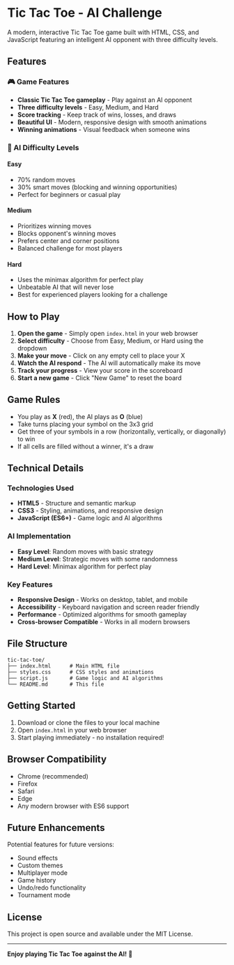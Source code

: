 # Tic Tac Toe - AI Challenge

A modern, interactive Tic Tac Toe game built with HTML, CSS, and JavaScript featuring an intelligent AI opponent with three difficulty levels.

## Features

### 🎮 Game Features
- **Classic Tic Tac Toe gameplay** - Play against an AI opponent
- **Three difficulty levels** - Easy, Medium, and Hard
- **Score tracking** - Keep track of wins, losses, and draws
- **Beautiful UI** - Modern, responsive design with smooth animations
- **Winning animations** - Visual feedback when someone wins

### 🤖 AI Difficulty Levels

#### Easy
- 70% random moves
- 30% smart moves (blocking and winning opportunities)
- Perfect for beginners or casual play

#### Medium
- Prioritizes winning moves
- Blocks opponent's winning moves
- Prefers center and corner positions
- Balanced challenge for most players

#### Hard
- Uses the minimax algorithm for perfect play
- Unbeatable AI that will never lose
- Best for experienced players looking for a challenge

## How to Play

1. **Open the game** - Simply open `index.html` in your web browser
2. **Select difficulty** - Choose from Easy, Medium, or Hard using the dropdown
3. **Make your move** - Click on any empty cell to place your X
4. **Watch the AI respond** - The AI will automatically make its move
5. **Track your progress** - View your score in the scoreboard
6. **Start a new game** - Click "New Game" to reset the board

## Game Rules

- You play as **X** (red), the AI plays as **O** (blue)
- Take turns placing your symbol on the 3x3 grid
- Get three of your symbols in a row (horizontally, vertically, or diagonally) to win
- If all cells are filled without a winner, it's a draw

## Technical Details

### Technologies Used
- **HTML5** - Structure and semantic markup
- **CSS3** - Styling, animations, and responsive design
- **JavaScript (ES6+)** - Game logic and AI algorithms

### AI Implementation
- **Easy Level**: Random moves with basic strategy
- **Medium Level**: Strategic moves with some randomness
- **Hard Level**: Minimax algorithm for perfect play

### Key Features
- **Responsive Design** - Works on desktop, tablet, and mobile
- **Accessibility** - Keyboard navigation and screen reader friendly
- **Performance** - Optimized algorithms for smooth gameplay
- **Cross-browser Compatible** - Works in all modern browsers

## File Structure

```
tic-tac-toe/
├── index.html      # Main HTML file
├── styles.css      # CSS styles and animations
├── script.js       # Game logic and AI algorithms
└── README.md       # This file
```

## Getting Started

1. Download or clone the files to your local machine
2. Open `index.html` in your web browser
3. Start playing immediately - no installation required!

## Browser Compatibility

- Chrome (recommended)
- Firefox
- Safari
- Edge
- Any modern browser with ES6 support

## Future Enhancements

Potential features for future versions:
- Sound effects
- Custom themes
- Multiplayer mode
- Game history
- Undo/redo functionality
- Tournament mode

## License

This project is open source and available under the MIT License.

---

**Enjoy playing Tic Tac Toe against the AI!** 🎯 